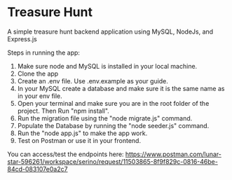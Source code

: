 # Treasure Hunt

A simple treasure hunt backend application using MySQL, NodeJs, and Express.js

Steps in running the app:

1. Make sure node and MySQL is installed in your local machine.
2. Clone the app
3. Create an .env file. Use .env.example as your guide.
4. In your MySQL create a database and make sure it is the same name as in your env file.
5. Open your terminal and make sure you are in the root folder of the project. Then Run "npm install".
6. Run the migration file using the "node migrate.js" command.
7. Populate the Database by running the "node seeder.js" command.
8. Run the "node app.js" to make the app work.
9. Test on Postman or use it in your frontend.


You can access/test the endpoints here:
https://www.postman.com/lunar-star-596261/workspace/serino/request/11503865-8f9f829c-0816-46be-84cd-083107e0a2c7
